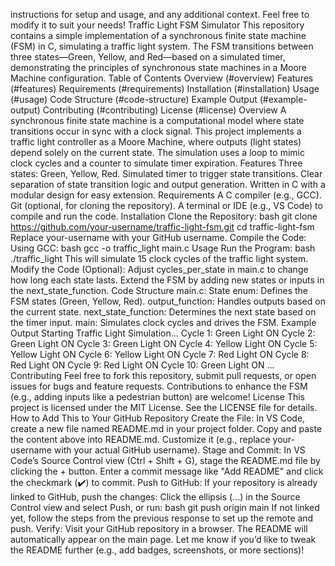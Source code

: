  instructions for setup and usage, and any additional context. Feel free to modify it to suit your needs!
Traffic Light FSM Simulator
This repository contains a simple implementation of a synchronous finite state machine (FSM) in C, simulating a traffic light system. The FSM transitions between three states—Green, Yellow, and Red—based on a simulated timer, demonstrating the principles of synchronous state machines in a Moore Machine configuration.
Table of Contents
Overview (#overview)
Features (#features)
Requirements (#requirements)
Installation (#installation)
Usage (#usage)
Code Structure (#code-structure)
Example Output (#example-output)
Contributing (#contributing)
License (#license)
Overview
A synchronous finite state machine is a computational model where state transitions occur in sync with a clock signal. This project implements a traffic light controller as a Moore Machine, where outputs (light states) depend solely on the current state. The simulation uses a loop to mimic clock cycles and a counter to simulate timer expiration.
Features
Three states: Green, Yellow, Red.
Simulated timer to trigger state transitions.
Clear separation of state transition logic and output generation.
Written in C with a modular design for easy extension.
Requirements
A C compiler (e.g., GCC).
Git (optional, for cloning the repository).
A terminal or IDE (e.g., VS Code) to compile and run the code.
Installation
Clone the Repository:
bash
git clone https://github.com/your-username/traffic-light-fsm.git
cd traffic-light-fsm
Replace your-username with your GitHub username.
Compile the Code:
Using GCC:
bash
gcc -o traffic_light main.c
Usage
Run the Program:
bash
./traffic_light
This will simulate 15 clock cycles of the traffic light system.
Modify the Code (Optional):
Adjust cycles_per_state in main.c to change how long each state lasts.
Extend the FSM by adding new states or inputs in the next_state_function.
Code Structure
main.c:
State enum: Defines the FSM states (Green, Yellow, Red).
output_function: Handles outputs based on the current state.
next_state_function: Determines the next state based on the timer input.
main: Simulates clock cycles and drives the FSM.
Example Output
Starting Traffic Light Simulation...
Cycle 1: Green Light ON
Cycle 2: Green Light ON
Cycle 3: Green Light ON
Cycle 4: Yellow Light ON
Cycle 5: Yellow Light ON
Cycle 6: Yellow Light ON
Cycle 7: Red Light ON
Cycle 8: Red Light ON
Cycle 9: Red Light ON
Cycle 10: Green Light ON
...
Contributing
Feel free to fork this repository, submit pull requests, or open issues for bugs and feature requests. Contributions to enhance the FSM (e.g., adding inputs like a pedestrian button) are welcome!
License
This project is licensed under the MIT License. See the LICENSE file for details.
How to Add This to Your GitHub Repository
Create the File:
In VS Code, create a new file named README.md in your project folder.
Copy and paste the content above into README.md.
Customize it (e.g., replace your-username with your actual GitHub username).
Stage and Commit:
In VS Code’s Source Control view (Ctrl + Shift + G), stage the README.md file by clicking the + button.
Enter a commit message like "Add README" and click the checkmark (✔️) to commit.
Push to GitHub:
If your repository is already linked to GitHub, push the changes:
Click the ellipsis (…) in the Source Control view and select Push, or run:
bash
git push origin main
If not linked yet, follow the steps from the previous response to set up the remote and push.
Verify:
Visit your GitHub repository in a browser. The README will automatically appear on the main page.
Let me know if you’d like to tweak the README further (e.g., add badges, screenshots, or more sections)!
